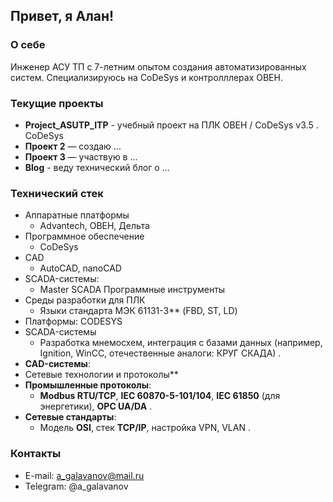 ## Привет, я Алан!

### О себе
Инженер АСУ ТП с 7-летним опытом создания автоматизированных систем. 
Специализируюсь на CoDeSys и контролллерах ОВЕН.

### Текущие проекты
- **Project_ASUTP_ITP** - учебный проект на ПЛК ОВЕН / CoDeSys v3.5
. CoDeSys 
- **Проект 2** — создаю ...
- **Проект 3** — участвую в ...
- **Blog** - веду технический блог о ...

### Технический стек
- Аппаратные платформы
    - Advantech, ОВЕН, Дельта
- Программное обеспечение
    - CoDeSys
- CAD
    - AutoCAD, nanoCAD
- SCADA-системы:
    - Master SCADA
Программные инструменты
- Среды разработки для ПЛК
    - Языки стандарта МЭК 61131-3** (FBD, ST, LD)
- Платформы: CODESYS  
- SCADA-системы
  - Разработка мнемосхем, интеграция с базами данных (например, Ignition, WinCC, отечественные аналоги: КРУГ СКАДА) .  
- **CAD-системы**:
- Сетевые технологии и протоколы**  
- **Промышленные протоколы**:  
  - **Modbus RTU/TCP**, **IEC 60870-5-101/104**, **IEC 61850** (для энергетики), **OPC UA/DA** .  
- **Сетевые стандарты**:  
  - Модель **OSI**, стек **TCP/IP**, настройка VPN, VLAN .  

### Контакты
- E-mail: a_galavanov@mail.ru
- Telegram: @a_galavanov
